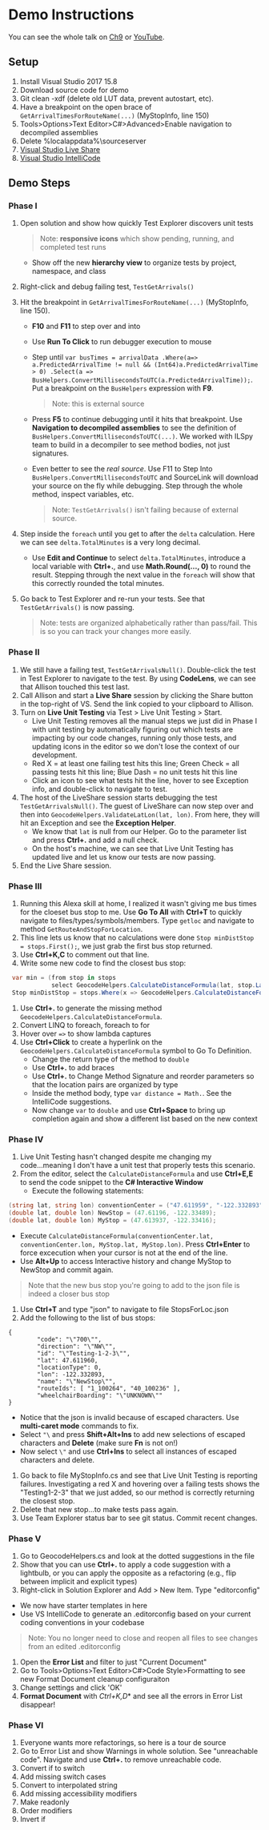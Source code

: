 # Demo Instructions
You can see the whole talk on [Ch9](https://channel9.msdn.com/Events/Build/2018/BRK2145) or [YouTube](https://www.youtube.com/watch?v=6ozHCNVmrcw).

## Setup
1. Install Visual Studio 2017 15.8
1. Download source code for demo
1. Git clean -xdf (delete old LUT data, prevent autostart, etc).
1. Have a breakpoint on the open brace of ```GetArrivalTimesForRouteName(...)``` (MyStopInfo, line 150)
1. Tools>Options>Text Editor>C#>Advanced>Enable navigation to decompiled assemblies
1. Delete %localappdata%\sourceserver 
1. [Visual Studio Live Share](https://marketplace.visualstudio.com/items?itemName=MS-vsliveshare.vsls-vs)
1. [Visual Studio IntelliCode](https://marketplace.visualstudio.com/items?itemName=VisualStudioExptTeam.VSIntelliCode)

## Demo Steps
### Phase I
1. Open solution and show how quickly Test Explorer discovers unit tests

    > Note: **responsive icons** which show pending, running, and completed test runs
    * Show off the new **hierarchy view** to organize tests by project, namespace, and class

2. Right-click and debug failing test, ```TestGetArrivals()```
3. Hit the breakpoint in ```GetArrivalTimesForRouteName(...)``` (MyStopInfo, line 150).

    * **F10** and **F11** to step over and into
    * Use **Run To Click** to run debugger execution to mouse
    * Step until ```var busTimes = arrivalData
                            .Where(a=> a.PredictedArrivalTime != null && (Int64)a.PredictedArrivalTime > 0)
                            .Select(a => BusHelpers.ConvertMillisecondsToUTC(a.PredictedArrivalTime));```. Put a breakpoint on the ```BusHelpers``` expression with **F9**.

        > Note: this is external source

    * Press **F5** to continue debugging until it hits that breakpoint. Use **Navigation to decompiled assemblies** to see the definition of ```BusHelpers.ConvertMillisecondsToUTC(...)```. We worked with ILSpy team to build in a decompiler to see method bodies, not just signatures.
    * Even better to see the *real source*. Use F11 to Step Into ```BusHelpers.ConvertMillisecondsToUTC``` and SourceLink will download your source on the fly while debugging. Step through the whole method, inspect variables, etc.
        > Note: ```TestGetArrivals()``` isn't failing because of external source.
4.  Step inside the ```foreach``` until you get to after the ```delta``` calculation. Here we can see ```delta.TotalMinutes``` is a very long decimal.
    * Use **Edit and Continue** to select ```delta.TotalMinutes```, introduce a local variable with **Ctrl+.**, and use **Math.Round(..., 0)** to round the result. Stepping through the next value in the ```foreach``` will show that this correctly rounded the total minutes.
5. Go back to Test Explorer and re-run your tests. See that ```TestGetArrivals()``` is now passing.

      > Note: tests are organized alphabetically rather than pass/fail. This is so you can track your changes more easily.

### Phase II
1. We still have a failing test, ```TestGetArrivalsNull()```. Double-click the test in Test Explorer to navigate to the test. By using **CodeLens**, we can see that Allison touched this test last.
1. Call Allison and start a **Live Share** session by clicking the Share button in the top-right of VS. Send the link copied to your clipboard to Allison.
1. Turn on **Live Unit Testing** via Test > Live Unit Testing > Start.
    * Live  Unit Testing removes all the manual steps we just did in Phase I with unit testing by automatically figuring out which tests are impacting by our code changes, running only those tests, and updating icons in the editor so we don't lose the context of our development.
    * Red X = at least one failing test hits this line; Green Check = all passing tests hit this line; Blue Dash = no unit tests hit this line
    * Click an icon to see what tests hit the line, hover to see Exception info, and double-click to navigate to test.
1. The host of the LiveShare session starts debugging the test  ```TestGetArrivalsNull()```. The guest of LiveShare can now step over and then into ```GeocodeHelpers.ValidateLatLon(lat, lon)```. From here, they will hit an Exception and see the **Exception Helper**.
    * We know that ```lat``` is null from our Helper. Go to the parameter list and press **Ctrl+.** and add a null check.
    * On the host's machine, we can see that Live Unit Testing has updated live and let us know our tests are now passing.
1. End the Live Share session.

### Phase III
1. Running this Alexa skill at home, I realized it wasn't giving me bus times for the cloeset bus stop to me. Use **Go To All** with **Ctrl+T** to quickly navigate to files/types/symbols/members. Type ```getloc``` and navigate to method ```GetRouteAndStopForLocation```.
1. This line lets us know that no calculations were done ```Stop minDistStop = stops.First();```, we just grab the first bus stop returned.
1. Use **Ctrl+K,C** to comment out that line.
1. Write some new code to find the closest bus stop:
```csharp
 var min = (from stop in stops
            select GeocodeHelpers.CalculateDistanceFormula(lat, stop.Lat, lon, stop.Lon)).Min();
 Stop minDistStop = stops.Where(x => GeocodeHelpers.CalculateDistanceFormula(lat, x.Lat, lon, x.Lon) == min).FirstOrDefault();
```
1. Use **Ctrl+.** to generate the missing method ```GeocodeHelpers.CalculateDistanceFormula```. 
1. Convert LINQ to foreach, foreach to for
1. Hover over `=>` to show lambda captures
1. Use **Ctrl+Click** to create a hyperlink on the ```GeocodeHelpers.CalculateDistanceFormula``` symbol to Go To Definition.
    * Change the return type of the method to ```double```
    * Use **Ctrl+.** to add braces
    * Use **Ctrl+.** to Change Method Signature and reorder parameters so that the location pairs are organized by type
    * Inside the method body, type ```var distance = Math.```. See the IntelliCode suggestions.
    * Now change ```var``` to ```double``` and use **Ctrl+Space** to bring up completion again and show a different list based on the new context

### Phase IV
1. Live Unit Testing hasn't changed despite me changing my code...meaning I don't have a unit test that properly tests this scenario.
1. From the editor, select the ```CalculateDistanceFormula``` and use **Ctrl+E,E** to send the code snippet to the **C# Interactive Window**
    * Execute the following statements:
```csharp
(string lat, string lon) conventionCenter = ("47.611959", "-122.332893");
(double lat, double lon) NewStop = (47.61196, -122.33489);
(double lat, double lon) MyStop = (47.613937, -122.33416);
```

  * Execute ```CalculateDistanceFormula(conventionCenter.lat, conventionCenter.lon, MyStop.lat, MyStop.lon)```. Press **Ctrl+Enter** to force excecution when your cursor is not at the end of the line.
  * Use **Alt+Up** to access Interactive history and change MyStop to NewStop and commit again.

  > Note that the new bus stop you're going to add to the json file is indeed a closer bus stop

1. Use **Ctrl+T** and type "json" to navigate to file StopsForLoc.json
1. Add the following to the list of bus stops:
```
{
        "code": "\"700\"",
        "direction": "\"NW\"",
        "id": "\"Testing-1-2-3\"",
        "lat": 47.611960,
        "locationType": 0,
        "lon": -122.332893,
        "name": "\"NewStop\"",
        "routeIds": [ "1_100264", "40_100236" ],
        "wheelchairBoarding": "\"UNKNOWN\""
}
```
  * Notice that the json is invalid because of escaped characters. Use **multi-caret mode** commands to fix.
  * Select ```"\``` and press **Shift+Alt+Ins** to add new selections of escaped characters and **Delete** (make sure **Fn** is not on!)
  * Now select ```\"``` and  use **Ctrl+Ins** to select all instances of escaped characters and delete.
1. Go back to file MyStopInfo.cs and see that Live Unit Testing is reporting failures. Investigating a red X and hovering over a failing tests shows the "Testing1-2-3" that we just added, so our method is correctly returning the closest stop.
1. Delete that new stop...to make tests pass again.
1. Use Team Explorer status bar to see git status. Commit recent changes.

### Phase V
1. Go to GeocodeHelpers.cs and look at the dotted suggestions in the file
1. Show that you can use **Ctrl+.** to apply a code suggestion with a lightbulb, or you can apply the opposite as a refactoring (e.g., flip between implicit and explicit types)
1. Right-click in Solution Explorer and Add > New Item. Type "editorconfig"
  * We now have starter templates in here
  * Use VS IntelliCode to generate an .editorconfig based on your current coding conventions in your codebase
  > Note: You no longer need to close and reopen all files to see changes from an edited .editorconfig
1. Open the **Error List** and filter to just "Current Document"
1. Go to Tools>Options>Text Editor>C#>Code Style>Formatting to see new Format Document cleanup configuraiton
1. Change settings and click 'OK'
1. **Format Document** with *Ctrl+K,D** and see all the errors in Error List disappear!

### Phase VI
1. Everyone wants more refactorings, so here is a tour de source
1. Go to Error List and show Warnings in whole solution. See "unreachable code". Navigate and use **Ctrl+.** to remove unreachable code.
1. Convert if to switch
1. Add missing switch cases
1. Convert to interpolated string
1. Add missing accessibility modifiers
1. Make readonly
1. Order modifiers
1. Invert if
